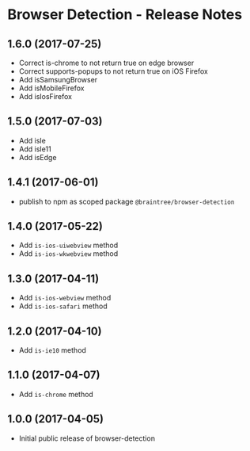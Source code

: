 # Browser Detection - Release Notes

## 1.6.0 (2017-07-25)

* Correct is-chrome to not return true on edge browser
* Correct supports-popups to not return true on iOS Firefox
* Add isSamsungBrowser
* Add isMobileFirefox
* Add isIosFirefox

## 1.5.0 (2017-07-03)

* Add isIe
* Add isIe11
* Add isEdge

## 1.4.1 (2017-06-01)

* publish to npm as scoped package `@braintree/browser-detection`

## 1.4.0 (2017-05-22)

* Add `is-ios-uiwebview` method
* Add `is-ios-wkwebview` method

## 1.3.0 (2017-04-11)

* Add `is-ios-webview` method
* Add `is-ios-safari` method

## 1.2.0 (2017-04-10)

* Add `is-ie10` method

## 1.1.0 (2017-04-07)

* Add `is-chrome` method

## 1.0.0 (2017-04-05)

* Initial public release of browser-detection
